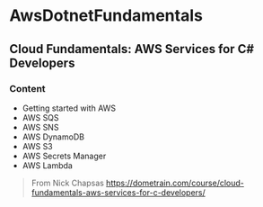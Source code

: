 # AwsDotnetFundamentals

## Cloud Fundamentals: AWS Services for C# Developers

### Content
- Getting started with AWS
- AWS SQS
- AWS SNS
- AWS DynamoDB
- AWS S3
- AWS Secrets Manager
- AWS Lambda

> From Nick Chapsas https://dometrain.com/course/cloud-fundamentals-aws-services-for-c-developers/